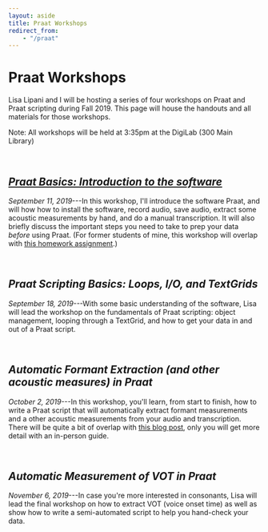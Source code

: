 ```yaml
---
layout: aside
title: Praat Workshops
redirect_from: 
    - "/praat"
---
```


# Praat Workshops

Lisa Lipani and I will be hosting a series of four workshops on Praat and Praat scripting during Fall 2019. This page will house the handouts and all materials for those workshops.

Note: All workshops will be held at 3:35pm at the DigiLab (300 Main Library) 

<br/>

## [*Praat Basics: Introduction to the software*](/downloads/190911-intro_to_Praat)

*September 11, 2019*---In this workshop, I'll introduce the software Praat, and will how how to install the software, record audio, save audio, extract some acoustic measurements by hand, and do a manual transcription. It will also briefly discuss the important steps you need to take to prep your data *before* using Praat. (For former students of mine, this workshop will overlap with [this homework assignment](/downloads/190523-Praat_tutorial.pdf).)

<br/>

## *Praat Scripting Basics: Loops, I/O, and TextGrids*

*September 18, 2019*---With some basic understanding of the software, Lisa will lead the workshop on the fundamentals of Praat scripting: object management, looping through a TextGrid, and how to get your data in and out of a Praat script.

<br/>

## *Automatic Formant Extraction (and other acoustic measures) in Praat*

*October 2, 2019*---In this workshop, you'll learn, from start to finish, how to write a Praat script that will automatically extract formant measurements and a other acoustic measurements from your audio and transcription. There will be quite a bit of overlap with [this blog post](/blog/a-tutorial-on-extracting-formants-in-praat), only you will get more detail with an in-person guide.

<br/>

## *Automatic Measurement of VOT in Praat*

*November 6, 2019*---In case you're more interested in consonants, Lisa will lead the final workshop on how to extract VOT (voice onset time) as well as show how to write a semi-automated script to help you hand-check your data. 

<br/>